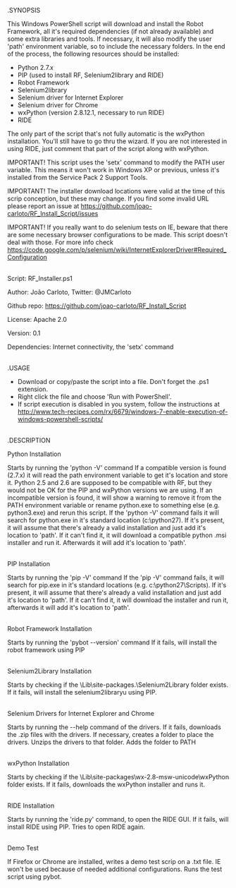 .SYNOPSIS

This Windows PowerShell script will download and install the Robot Framework, all it's required dependencies (if not already available) and some extra libraries and tools.
If necessary, it will also modify the user 'path' environment variable, so to include the necessary folders.
In the end of the process, the following resources should be installed:
- Python 2.7.x
- PIP (used to install RF, Selenium2library and RIDE)
- Robot Framework
- Selenium2library
- Selenium driver for Internet Explorer
- Selenium driver for Chrome 
- wxPython (version 2.8.12.1, necessary to run RIDE)
- RIDE

The only part of the script that's not fully automatic is the wxPython installation. You'll still have to go thru the wizard.
If you are not interested in using RIDE, just comment that part of the script along with wxPython.

IMPORTANT! This script uses the 'setx' command to modify the PATH user variable. 
This means it won't work in Windows XP or previous, unless it's installed from the Service Pack 2 Support Tools.

IMPORTANT! The installer download locations were valid at the time of this scrip conception, but these may change. 
If you find some invalid URL please report an issue at https://github.com/joao-carloto/RF_Install_Script/issues

IMPORTANT! If you really want to do selenium tests on IE, beware that there are some necessary browser configurations to be made.
This script doesn't deal with those. For more info check https://code.google.com/p/selenium/wiki/InternetExplorerDriver#Required_Configuration

<br>
Script: RF_Installer.ps1

Author: João Carloto, Twitter: @JMCarloto

Github repo: https://github.com/joao-carloto/RF_Install_Script

License: Apache 2.0

Version: 0.1

Dependencies: Internet connectivity, the 'setx' command


<br>
.USAGE

- Download or copy/paste the script into a file. Don't forget the .ps1 extension.
- Right click the file and choose 'Run with PowerShell'.
- If script execution is disabled in you system, follow the instructions at http://www.tech-recipes.com/rx/6679/windows-7-enable-execution-of-windows-powershell-scripts/


<br>
.DESCRIPTION

Python Installation

Starts by running the 'python -V' command
If a compatible version is found (2.7.x) it will read the path environment variable to get it's location and store it.
Python 2.5 and 2.6 are supposed to be compatible with RF, but they would not be OK for the PIP and wxPython versions we are using.
If an incompatible version is found, it will show a warning to remove it from the PATH environment variable or rename python.exe to something else (e.g. python3.exe) and rerun this script.
If the 'python -V' command fails it will search for python.exe in it's standard location (c:\python27\).
If it's present, it will assume that there's already a valid installation and just add it's location to 'path'.
If it can't find it, it will download a compatible python .msi installer and run it. Afterwards it will add it's location to 'path'.


<br>
PIP Installation

Starts by running the 'pip -V' command
If the 'pip -V' command fails, it will search for pip.exe in it's standard locations (e.g. c:\python27\Scripts\).
If it's present, it will assume that there's already a valid installation and just add it's location to 'path'.
If it can't find it, it will download the installer and run it, afterwards it will add it's location to 'path'.


<br>
Robot Framework Installation

Starts by running the 'pybot --version' command
If it fails, will install the robot framework using PIP


<br>
Selenium2Library Installation

Starts by checking if the <python folder>\Lib\site-packages.\Selenium2Library folder exists.
If it fails, will install the selenium2libraryu using PIP.


<br>
Selenium Drivers for Internet Explorer and Chrome

Starts by running the --help command of the drivers.
If it fails, downloads the .zip files with the drivers.
If necessary, creates a folder to place the drivers.
Unzips the drivers to that folder.
Adds the folder to PATH


<br> 
wxPython Installation

Starts by checking if the <python folder>\Lib\site-packages\wx-2.8-msw-unicode\wxPython folder exists.
If it fails, downloads the wxPython installer and runs it.


<br>
RIDE Installation

Starts by running the 'ride.py' command, to open the RIDE GUI.
If it fails, will install RIDE using PIP.
Tries to open RIDE again.


<br>
Demo Test

If Firefox or Chrome are installed, writes a demo test scrip on a .txt file.
IE won't be used because of needed additional configurations.
Runs the test script using pybot.